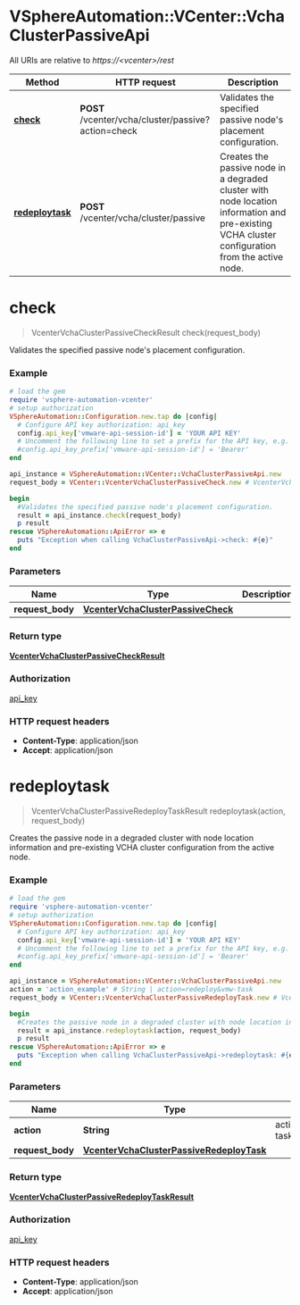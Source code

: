 # VSphereAutomation::VCenter::VchaClusterPassiveApi

All URIs are relative to *https://&lt;vcenter&gt;/rest*

Method | HTTP request | Description
------------- | ------------- | -------------
[**check**](VchaClusterPassiveApi.md#check) | **POST** /vcenter/vcha/cluster/passive?action&#x3D;check | Validates the specified passive node&#39;s placement configuration.
[**redeploytask**](VchaClusterPassiveApi.md#redeploytask) | **POST** /vcenter/vcha/cluster/passive | Creates the passive node in a degraded cluster with node location information and pre-existing VCHA cluster configuration from the active node.


# **check**
> VcenterVchaClusterPassiveCheckResult check(request_body)

Validates the specified passive node's placement configuration.

### Example
```ruby
# load the gem
require 'vsphere-automation-vcenter'
# setup authorization
VSphereAutomation::Configuration.new.tap do |config|
  # Configure API key authorization: api_key
  config.api_key['vmware-api-session-id'] = 'YOUR API KEY'
  # Uncomment the following line to set a prefix for the API key, e.g. 'Bearer' (defaults to nil)
  #config.api_key_prefix['vmware-api-session-id'] = 'Bearer'
end

api_instance = VSphereAutomation::VCenter::VchaClusterPassiveApi.new
request_body = VCenter::VcenterVchaClusterPassiveCheck.new # VcenterVchaClusterPassiveCheck | 

begin
  #Validates the specified passive node's placement configuration.
  result = api_instance.check(request_body)
  p result
rescue VSphereAutomation::ApiError => e
  puts "Exception when calling VchaClusterPassiveApi->check: #{e}"
end
```

### Parameters

Name | Type | Description  | Notes
------------- | ------------- | ------------- | -------------
 **request_body** | [**VcenterVchaClusterPassiveCheck**](VcenterVchaClusterPassiveCheck.md)|  | 

### Return type

[**VcenterVchaClusterPassiveCheckResult**](VcenterVchaClusterPassiveCheckResult.md)

### Authorization

[api_key](../README.md#api_key)

### HTTP request headers

 - **Content-Type**: application/json
 - **Accept**: application/json



# **redeploytask**
> VcenterVchaClusterPassiveRedeployTaskResult redeploytask(action, request_body)

Creates the passive node in a degraded cluster with node location information and pre-existing VCHA cluster configuration from the active node.

### Example
```ruby
# load the gem
require 'vsphere-automation-vcenter'
# setup authorization
VSphereAutomation::Configuration.new.tap do |config|
  # Configure API key authorization: api_key
  config.api_key['vmware-api-session-id'] = 'YOUR API KEY'
  # Uncomment the following line to set a prefix for the API key, e.g. 'Bearer' (defaults to nil)
  #config.api_key_prefix['vmware-api-session-id'] = 'Bearer'
end

api_instance = VSphereAutomation::VCenter::VchaClusterPassiveApi.new
action = 'action_example' # String | action=redeploy&vmw-task
request_body = VCenter::VcenterVchaClusterPassiveRedeployTask.new # VcenterVchaClusterPassiveRedeployTask | 

begin
  #Creates the passive node in a degraded cluster with node location information and pre-existing VCHA cluster configuration from the active node.
  result = api_instance.redeploytask(action, request_body)
  p result
rescue VSphereAutomation::ApiError => e
  puts "Exception when calling VchaClusterPassiveApi->redeploytask: #{e}"
end
```

### Parameters

Name | Type | Description  | Notes
------------- | ------------- | ------------- | -------------
 **action** | **String**| action&#x3D;redeploy&amp;vmw-task | 
 **request_body** | [**VcenterVchaClusterPassiveRedeployTask**](VcenterVchaClusterPassiveRedeployTask.md)|  | 

### Return type

[**VcenterVchaClusterPassiveRedeployTaskResult**](VcenterVchaClusterPassiveRedeployTaskResult.md)

### Authorization

[api_key](../README.md#api_key)

### HTTP request headers

 - **Content-Type**: application/json
 - **Accept**: application/json



